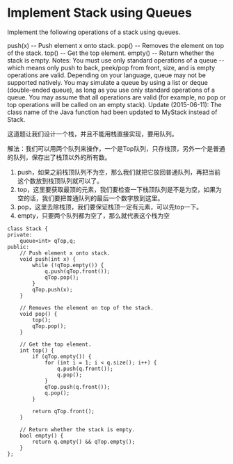 Implement Stack using Queues
=======
Implement the following operations of a stack using queues.

push(x) -- Push element x onto stack.
pop() -- Removes the element on top of the stack.
top() -- Get the top element.
empty() -- Return whether the stack is empty.
Notes:
You must use only standard operations of a queue -- which means only push to back, peek/pop from front, size, and is empty operations are valid.
Depending on your language, queue may not be supported natively. You may simulate a queue by using a list or deque (double-ended queue), as long as you use only standard operations of a queue.
You may assume that all operations are valid (for example, no pop or top operations will be called on an empty stack).
Update (2015-06-11):
The class name of the Java function had been updated to MyStack instead of Stack.

这道题让我们设计一个栈，并且不能用栈直接实现，要用队列。

解法：我们可以用两个队列来操作，一个是Top队列，只存栈顶，另外一个是普通的队列，保存出了栈顶以外的所有数。

1. push，如果之前栈顶队列不为空，那么我们就把它放回普通队列，再把当前这个数放到栈顶队列就可以了。
1. top，这里要获取最顶的元素，我们要检查一下栈顶队列是不是为空，如果为空的话，我们要把普通队列的最后一个数字放到这里。
1. pop，这里去除栈顶，我们要保证栈顶一定有元素，可以先top一下。
1. empty，只要两个队列都为空了，那么就代表这个栈为空

```
class Stack {
private:
    queue<int> qTop,q;
public:
    // Push element x onto stack.
    void push(int x) {
        while (!qTop.empty()) {
            q.push(qTop.front());
            qTop.pop();
        }
        qTop.push(x);
    }

    // Removes the element on top of the stack.
    void pop() {
        top();
        qTop.pop();
    }

    // Get the top element.
    int top() {
        if (qTop.empty()) {
            for (int i = 1; i < q.size(); i++) {
                q.push(q.front());
                q.pop();
            }
            qTop.push(q.front());
            q.pop();
        }

        return qTop.front();
    }

    // Return whether the stack is empty.
    bool empty() {
        return q.empty() && qTop.empty();
    }
};
```
